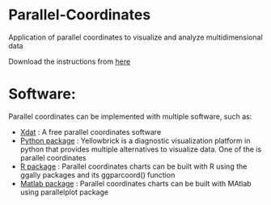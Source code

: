 # Parallel-Coordinates
Application of parallel coordinates to visualize and analyze multidimensional data 

Download the instructions from [here]

[here]: https://github.com/alminagorta/Parallel-Coordinates/raw/master/II-Coord-Instructions_Jan2020.docx
 
 # Software:
 Parallel coordinates can be implemented with multiple software, such as:
 * [Xdat] : A free parallel coordinates software
 * [Python package] : Yellowbrick is a diagnostic visualization platform in python that provides multiple alternatives to visualize data. One of the is parallel coordinates 
 * [R package] : Parallel coordinates charts can be built with R using the ggally packages and its ggparcoord() function
 * [Matlab package] : Parallel coordinates charts can be built with MAtlab using parallelplot package



 
 
 [Xdat]: https://www.xdat.org/
 [Python package]: https://www.scikit-yb.org/en/latest/api/features/pcoords.html
 [R package]: https://www.r-graph-gallery.com/parallel-plot-ggally.html
[Matlab package]: https://www.mathworks.com/help/matlab/ref/parallelplot.html
